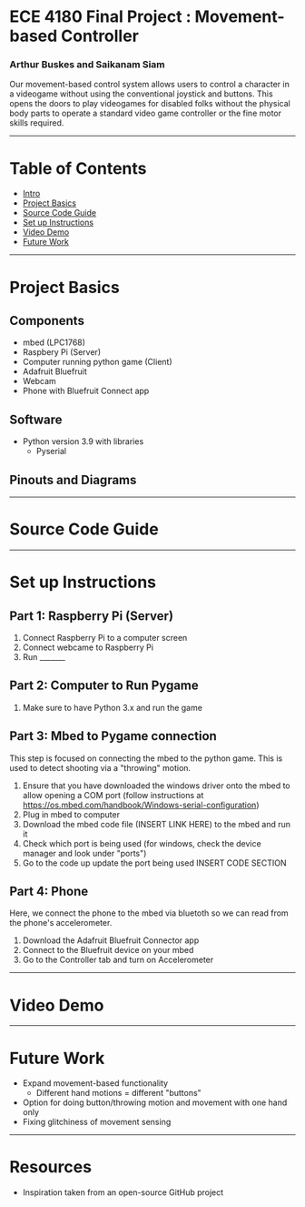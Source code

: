 # ECE 4180 Final Project : Movement-based Controller
### Arthur Buskes and Saikanam Siam
Our movement-based control system allows users to control a character in a videogame without using the conventional joystick and buttons. This opens the doors to play videogames for disabled folks without the physical body parts to operate a standard video game controller or the fine motor skills required.

-----
# Table of Contents
- [Intro](#ece-4180-final-project--movement-based-controller)
- [Project Basics](#project-basics)
- [Source Code Guide](#source-code-guide)
- [Set up Instructions](#set-up-instructions)
- [Video Demo](#video-demo)
- [Future Work](#future-work)

-----
# Project Basics
## Components
- mbed (LPC1768)
- Raspbery Pi (Server)
- Computer running python game (Client)
- Adafruit Bluefruit
- Webcam
- Phone with Bluefruit Connect app
## Software
- Python version 3.9 with libraries
  - Pyserial
## Pinouts and Diagrams


-----
# Source Code Guide
-----
# Set up Instructions
## Part 1: Raspberry Pi (Server)
1. Connect Raspberry Pi to a computer screen
2. Connect webcame to Raspberry Pi
3. Run _______
## Part 2: Computer to Run Pygame
1. Make sure to have Python 3.x and run the game
## Part 3: Mbed to Pygame connection
This step is focused on connecting the mbed to the python game. This is used to detect shooting via a "throwing" motion. 
1. Ensure that you have downloaded the windows driver onto the mbed to allow opening a COM port (follow instructions at https://os.mbed.com/handbook/Windows-serial-configuration)
2. Plug in mbed to computer
3. Download the mbed code file (INSERT LINK HERE) to the mbed and run it
4. Check which port is being used (for windows, check the device manager and look under "ports")
6. Go to the code up update the port being used INSERT CODE SECTION
## Part 4: Phone
Here, we connect the phone to the mbed via bluetoth so we can read from the phone's accelerometer. 
1. Download the Adafruit Bluefruit Connector app 
2. Connect to the Bluefruit device on your mbed
3. Go to the Controller tab and turn on Accelerometer
----
# Video Demo 
----
# Future Work
- Expand movement-based functionality
  - Different hand motions = different "buttons"
- Option for doing button/throwing motion and movement with one hand only
- Fixing glitchiness of movement sensing
----
# Resources
- Inspiration taken from an open-source GitHub project

